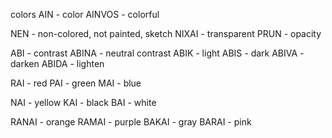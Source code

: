 colors
AIN - color
AINVOS - colorful

NEN - non-colored, not painted, sketch
NIXAI - transparent
PRUN - opacity

ABI - contrast
ABINA - neutral contrast
ABIK - light
ABIS - dark
ABIVA - darken
ABIDA - lighten

RAI - red
PAI - green
MAI - blue

NAI - yellow
KAI - black
BAI - white



RANAI - orange
RAMAI - purple
BAKAI - gray
BARAI - pink